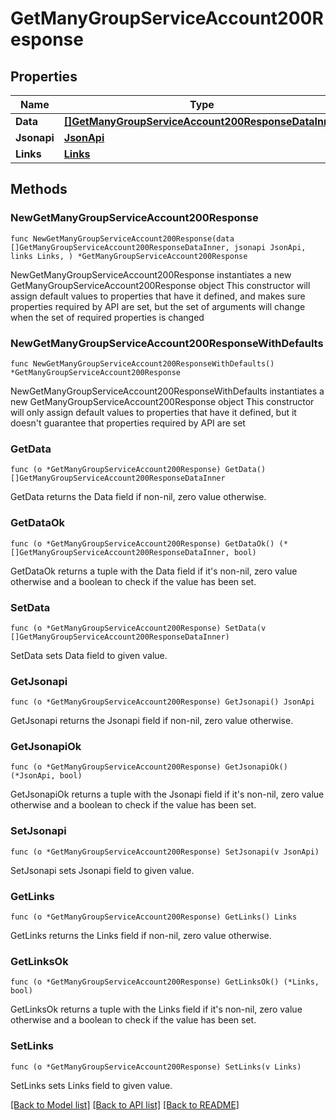 # GetManyGroupServiceAccount200Response

## Properties

Name | Type | Description | Notes
------------ | ------------- | ------------- | -------------
**Data** | [**[]GetManyGroupServiceAccount200ResponseDataInner**](GetManyGroupServiceAccount200ResponseDataInner.md) |  | 
**Jsonapi** | [**JsonApi**](JsonApi.md) |  | 
**Links** | [**Links**](Links.md) |  | 

## Methods

### NewGetManyGroupServiceAccount200Response

`func NewGetManyGroupServiceAccount200Response(data []GetManyGroupServiceAccount200ResponseDataInner, jsonapi JsonApi, links Links, ) *GetManyGroupServiceAccount200Response`

NewGetManyGroupServiceAccount200Response instantiates a new GetManyGroupServiceAccount200Response object
This constructor will assign default values to properties that have it defined,
and makes sure properties required by API are set, but the set of arguments
will change when the set of required properties is changed

### NewGetManyGroupServiceAccount200ResponseWithDefaults

`func NewGetManyGroupServiceAccount200ResponseWithDefaults() *GetManyGroupServiceAccount200Response`

NewGetManyGroupServiceAccount200ResponseWithDefaults instantiates a new GetManyGroupServiceAccount200Response object
This constructor will only assign default values to properties that have it defined,
but it doesn't guarantee that properties required by API are set

### GetData

`func (o *GetManyGroupServiceAccount200Response) GetData() []GetManyGroupServiceAccount200ResponseDataInner`

GetData returns the Data field if non-nil, zero value otherwise.

### GetDataOk

`func (o *GetManyGroupServiceAccount200Response) GetDataOk() (*[]GetManyGroupServiceAccount200ResponseDataInner, bool)`

GetDataOk returns a tuple with the Data field if it's non-nil, zero value otherwise
and a boolean to check if the value has been set.

### SetData

`func (o *GetManyGroupServiceAccount200Response) SetData(v []GetManyGroupServiceAccount200ResponseDataInner)`

SetData sets Data field to given value.


### GetJsonapi

`func (o *GetManyGroupServiceAccount200Response) GetJsonapi() JsonApi`

GetJsonapi returns the Jsonapi field if non-nil, zero value otherwise.

### GetJsonapiOk

`func (o *GetManyGroupServiceAccount200Response) GetJsonapiOk() (*JsonApi, bool)`

GetJsonapiOk returns a tuple with the Jsonapi field if it's non-nil, zero value otherwise
and a boolean to check if the value has been set.

### SetJsonapi

`func (o *GetManyGroupServiceAccount200Response) SetJsonapi(v JsonApi)`

SetJsonapi sets Jsonapi field to given value.


### GetLinks

`func (o *GetManyGroupServiceAccount200Response) GetLinks() Links`

GetLinks returns the Links field if non-nil, zero value otherwise.

### GetLinksOk

`func (o *GetManyGroupServiceAccount200Response) GetLinksOk() (*Links, bool)`

GetLinksOk returns a tuple with the Links field if it's non-nil, zero value otherwise
and a boolean to check if the value has been set.

### SetLinks

`func (o *GetManyGroupServiceAccount200Response) SetLinks(v Links)`

SetLinks sets Links field to given value.



[[Back to Model list]](../README.md#documentation-for-models) [[Back to API list]](../README.md#documentation-for-api-endpoints) [[Back to README]](../README.md)


